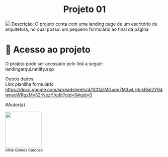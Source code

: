 <h1 align="center"> Projeto 01 </h1>
<img loading="lazy" src="http://img.shields.io/static/v1?label=STATUS&message=FINALIZADO&color=GREEN&style=for-the-badge"/>
Descrição:
O projeto conta com uma landing page de um escritório de arquitetura, no qual possui um pequeno formulário ao final da página

# 📁 Acesso ao projeto

O projeto pode ser acessado pelo link a seguir: <br>
landingarqui.netlify.app

Outros dados: <br>
Link planilha formulário <br>
https://docs.google.com/spreadsheets/d/1CfQzMGupv7M3wLHbIkRsjI2Y94wneeWRgzMv32rNezY/edit?gid=0#gid=0



#Autor(a)



<img loading="lazy" src="https://avatars.githubusercontent.com/u/205066273?s=400&u=dfc592af551a391e035f9d08e4bd14b8b0ad173e&v=4" width=115><br><sub>Aline Gomes Cardoso</sub>
